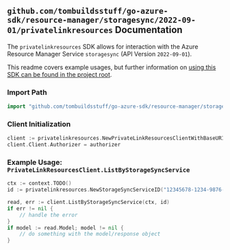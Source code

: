 
## `github.com/tombuildsstuff/go-azure-sdk/resource-manager/storagesync/2022-09-01/privatelinkresources` Documentation

The `privatelinkresources` SDK allows for interaction with the Azure Resource Manager Service `storagesync` (API Version `2022-09-01`).

This readme covers example usages, but further information on [using this SDK can be found in the project root](https://github.com/tombuildsstuff/go-azure-sdk/tree/main/docs).

### Import Path

```go
import "github.com/tombuildsstuff/go-azure-sdk/resource-manager/storagesync/2022-09-01/privatelinkresources"
```


### Client Initialization

```go
client := privatelinkresources.NewPrivateLinkResourcesClientWithBaseURI("https://management.azure.com")
client.Client.Authorizer = authorizer
```


### Example Usage: `PrivateLinkResourcesClient.ListByStorageSyncService`

```go
ctx := context.TODO()
id := privatelinkresources.NewStorageSyncServiceID("12345678-1234-9876-4563-123456789012", "example-resource-group", "storageSyncServiceValue")

read, err := client.ListByStorageSyncService(ctx, id)
if err != nil {
	// handle the error
}
if model := read.Model; model != nil {
	// do something with the model/response object
}
```
